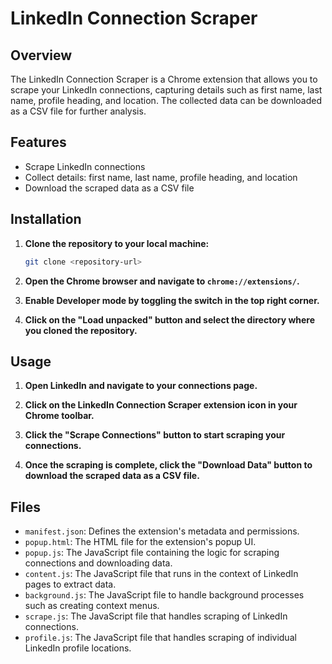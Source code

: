 # LinkedIn Connection Scraper

## Overview

The LinkedIn Connection Scraper is a Chrome extension that allows you to scrape your LinkedIn connections, capturing details such as first name, last name, profile heading, and location. The collected data can be downloaded as a CSV file for further analysis.

## Features

- Scrape LinkedIn connections
- Collect details: first name, last name, profile heading, and location
- Download the scraped data as a CSV file

## Installation

1. **Clone the repository to your local machine:**
    ```bash
    git clone <repository-url>
    ```

2. **Open the Chrome browser and navigate to `chrome://extensions/`.**

3. **Enable Developer mode by toggling the switch in the top right corner.**

4. **Click on the "Load unpacked" button and select the directory where you cloned the repository.**

## Usage

1. **Open LinkedIn and navigate to your connections page.**

2. **Click on the LinkedIn Connection Scraper extension icon in your Chrome toolbar.**

3. **Click the "Scrape Connections" button to start scraping your connections.**

4. **Once the scraping is complete, click the "Download Data" button to download the scraped data as a CSV file.**

## Files

- `manifest.json`: Defines the extension's metadata and permissions.
- `popup.html`: The HTML file for the extension's popup UI.
- `popup.js`: The JavaScript file containing the logic for scraping connections and downloading data.
- `content.js`: The JavaScript file that runs in the context of LinkedIn pages to extract data.
- `background.js`: The JavaScript file to handle background processes such as creating context menus.
- `scrape.js`: The JavaScript file that handles scraping of LinkedIn connections.
- `profile.js`: The JavaScript file that handles scraping of individual LinkedIn profile locations.

